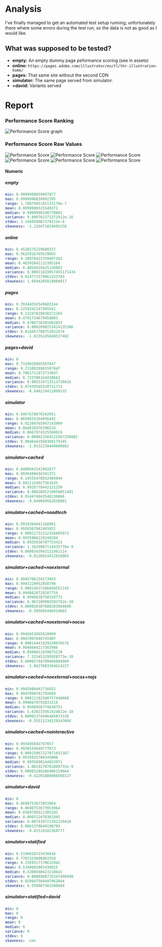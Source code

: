 # Analysis

I've finally managed to get an automated test setup running; unfortunately there where some
errors during the test run, so the data is not as good as I would like.

## What was supposed to be tested?

* **empty:** An empty dummy page peformance scoring (see in assets)
* **online:** `https://pages.adobe.com/illustrator/en/tl/thr-illustration-home/`
* **pages:** That same site without the second CDN
* **simulator:** The same page served from simulator.
* **+david:** Variants served 

# Report

### Performance Score Ranking
![Performance Score graph](./performance_score__ranking.png)

### Performance Score Raw Values

![Performance Score](./performance_score_empty_simulator_online_simulator+statified.png)
![Performance Score](./performance_score_simulator_simulator+david_pages_pages+david.png)
![Performance Score](./performance_score_simulator+statified_simulator+statified+david.png)
![Performance Score](./performance_score_simulator_simulator+cached.png)
![Performance Score](./performance_score_simulator+cached_simulator+cached+nointeractive_simulator+cached+noexternal.png)
![Performance Score](./performance_score_simulator+cached+noexternal_simulator+cached+noexternal+nocss_simulator+cached+noexternal+nocss+nojs.png)

#### Numeric

##### empty

```yaml
min: 0.9999989059097877
max: 0.9999990839892395
range: 1.7807945185133178e-7
mean: 0.9999990325540371
median: 0.9999990340770881
variance: 9.890761371371912e-16
stdev: 3.144958087379212e-8
skewness: -1.226471819495258
```

##### online

```yaml
min: 0.4528275229688337
max: 0.5625916765629055
range: 0.10976415359407182
mean: 0.48395842132385164
median: 0.4854829425136003
variance: 0.00021819957455171434
stdev: 0.014771579961253783
skewness: 1.9594285818004917
```

##### pages

```yaml
min: 0.39344592549683144
max: 0.5259242147995541
range: 0.13247828930272265
mean: 0.4791734679458803
median: 0.4786736391682833
variance: 0.0002090253424135386
stdev: 0.014457708753932574
skewness: -1.8235245848537482
```

##### pages+david

```yaml
min: 0
max: 0.7310928965507847
range: 0.7310928965507847
mean: 0.7061711872733697
median: 0.723706164430662
variance: 0.005534713513726016
stdev: 0.07439565520731715
skewness: -8.648229411099535
```

##### simulator

```yaml
min: 0.8467678670242051
max: 0.8694655264956442
range: 0.02269765947143909
mean: 0.864816978398224
median: 0.8667974325560619
variance: 0.000021569121567258982
stdev: 0.0046442568369179345
skewness: -1.8532158448600662
```

##### simulator+cached

```yaml
min: 0.8480941541092877
max: 0.9936489434341371
range: 0.14555478932484944
mean: 0.9921154927561635
median: 0.9935778442121259
variance: 0.0002095210956851401
stdev: 0.014474843546136866
skewness: -9.849049562830801
```

##### simulator+cached+noadtech

```yaml
min: 0.9934394691168991
max: 0.9936567842401651
range: 0.00021731512326605973
mean: 0.9935906229240284
median: 0.9935916707753413
variance: 1.1829687114435776e-9
stdev: 0.0000343943121961114
skewness: -0.8128914412010065
```

##### simulator+cached+noexternal

```yaml
min: 0.9945766224173943
max: 0.9947229952858798
range: 0.00014637286848551145
mean: 0.9946628729107754
median: 0.9946638750328773
variance: 6.963100982502762e-10
stdev: 0.000026387688383984608
skewness: -0.595895446914683
```

##### simulator+cached+noexternal+nocss

```yaml
min: 0.9945653665818099
max: 0.9947097848741907
range: 0.00014441829238076576
mean: 0.9946644217583986
median: 0.9946651839875139
variance: 7.315453295928773e-10
stdev: 0.00002704709466084809
skewness: -1.0627083364614227
```

##### simulator+cached+noexternal+nocss+nojs

```yaml
min: 0.9945980443716925
max: 0.9947098701792669
range: 0.00011182580757440608
mean: 0.9946670791833218
median: 0.9946656774630751
variance: 5.638233561424822e-10
stdev: 0.00002374496485873336
skewness: -0.35511238129343004
```

##### simulator+cached+nointeractive

```yaml
min: 0.993495692707057
max: 0.9936543649777673
range: 0.00015867227071031387
mean: 0.9935835708345806
median: 0.9935890144033971
variance: 1.0819276781009732e-9
stdev: 0.00003289266906319664
skewness: -0.42201888988560127
```

##### simulator+david

```yaml
min: 0
max: 0.8690753673953064
range: 0.8690753673953064
mean: 0.8560798311385192
median: 0.866312476361945
variance: 0.007419721281229418
stdev: 0.0861378040190799
skewness: -9.81510182368777
```

##### simulator+statified

```yaml
min: 0.5196016515430416
max: 0.7765333686063358
range: 0.2569317170632942
mean: 0.5340602091430925
median: 0.5300560423218641
variance: 0.0008908735247498948
stdev: 0.029847504497862044
skewness: 6.550987581506084
```

##### simulator+statified+david

```yaml
min: 0
max: 0
range: 0
mean: 0
median: 0
variance: 0
stdev: 0
skewness: .nan
```

<style>
  img {
    max-width: 80%;
  }
</style>
  
